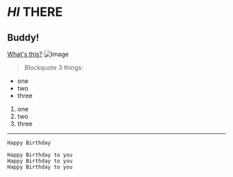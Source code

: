 # *HI* **THERE** 
## Buddy!
[What's this?](https://github.com/imiancunningham/cse15l-lab-reports/edit/main/anything.md)
![Image](https://www.google.com/search?q=mario&client=firefox-b-1-d&source=lnms&tbm=isch&sa=X&ved=2ahUKEwjH6rrE38D8AhU1O0QIHamvA5sQ_AUoAXoECAEQAw&biw=1283&bih=948&dpr=1.25#imgrc=4edsJ2k9xKMhXM)
> Blockquote
3 things:
* one
* two
* three
1. one
2. two
3. three
---
`Happy Birthday`
```
Happy Birthday to you
Happy Birthday to you
Happy Birthday to you
```
